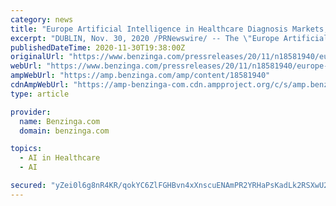 ```yaml
---
category: news
title: "Europe Artificial Intelligence in Healthcare Diagnosis Markets, 2019-2020 & 2027 - AI in Epidemic Outbreak Prediction and Response Gaining Momentum"
excerpt: "DUBLIN, Nov. 30, 2020 /PRNewswire/ -- The \"Europe Artificial Intelligence in Healthcare Diagnosis Market Forecast to 2027 - COVID-19 Impact and Regional Analysis by Diagnostic Tool; Application ..."
publishedDateTime: 2020-11-30T19:38:00Z
originalUrl: "https://www.benzinga.com/pressreleases/20/11/n18581940/europe-artificial-intelligence-in-healthcare-diagnosis-markets-2019-2020-2027-ai-in-epidemic-outbr"
webUrl: "https://www.benzinga.com/pressreleases/20/11/n18581940/europe-artificial-intelligence-in-healthcare-diagnosis-markets-2019-2020-2027-ai-in-epidemic-outbr"
ampWebUrl: "https://amp.benzinga.com/amp/content/18581940"
cdnAmpWebUrl: "https://amp-benzinga-com.cdn.ampproject.org/c/s/amp.benzinga.com/amp/content/18581940"
type: article

provider:
  name: Benzinga.com
  domain: benzinga.com

topics:
  - AI in Healthcare
  - AI

secured: "yZei0l6g8nR4KR/qokYC6ZlFGHBvn4xXnscuENAmPR2YRHaPsKadLk2RSXwU2IrQSrsl6QTDxFQRxO/ASMMpCuUU6RV/rBBgtLauNBSBdRLpzB4XiVHHmYG4F0jf0MxOfZC93ZnF8y+qlfO3GrahtZRDvhdt7jKxXIM5QxmK4SdqxSO6FP4HSNkc2BdLG6HoH3oqVKrhPJjn4M+uL/lda503i1WA0mE3I6QBE0UvpTJxavLglYuqqBWQsITlBjjaG2eZ5OJuPtlnRp5zERev73U0ca7nvD68JJqRDwC2vuY16W54IaBNnfCH9isgbz9cyxyI8w80KGmpGR2e7cMfuEOwrPE+5U8AQMoIiuWco0g=;tBgco6X7Z5AhPwrR6EtrKw=="
---
```


